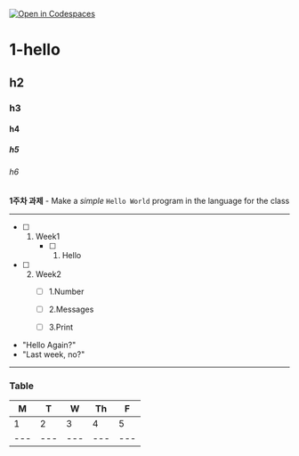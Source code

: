 [![Open in Codespaces](https://classroom.github.com/assets/launch-codespace-7f7980b617ed060a017424585567c406b6ee15c891e84e1186181d67ecf80aa0.svg)](https://classroom.github.com/open-in-codespaces?assignment_repo_id=14282152)

# 1-hello
## h2
### h3
#### h4
##### h5
###### h6

**1주차 과제** - Make a _simple_ `Hello World` program in the language for the class

---

- [ ] 1. Week1
        - [ ] 1. Hello
- [ ] 2. Week2
        - [ ] 1.Number
        - [ ] 2.Messages
        - [ ] 3.Print


* "Hello Again?"
* "Last week, no?"

---
### Table
 
| M | T | W | Th | F |
|---|---|---|---|---|
|1|2|3|4|5|
|---|---|---|---|---|









